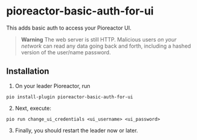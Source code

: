 # pioreactor-basic-auth-for-ui


This adds basic auth to access your Pioreactor UI.

> **Warning**
> The web server is still HTTP. Malicious users _on your network_ can read any data going back and forth, including a hashed version of the user/name password.


## Installation

1. On your leader Pioreactor, run
```
pio install-plugin pioreactor-basic-auth-for-ui
```
2. Next, execute:

```
pio run change_ui_credentials <ui_username> <ui_password>
```
3. Finally, you should restart the leader now or later.
